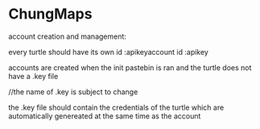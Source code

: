 # ChungMaps

account creation and management:

every turtle should have its own id :apikeyaccount
id :apikey

accounts are created when the init pastebin is ran and the turtle 
does not have a .key file 

//the name of .key is subject to change

the .key file should contain the credentials of the turtle
which are automatically genereated at the same time as the account